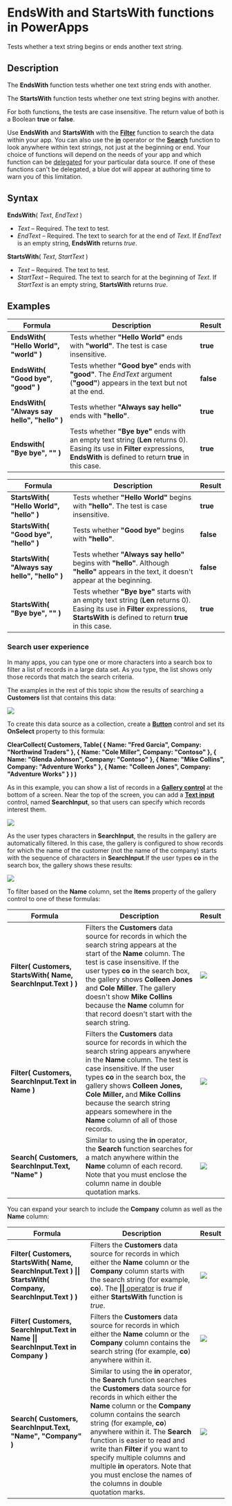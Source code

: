 <properties
	pageTitle="EndsWith and StartsWith functions | Microsoft PowerApps"
	description="Reference information, including syntax and examples for the EndsWith and StartsWith functions in PowerApps"
	services=""
	suite="powerapps"
	documentationCenter="na"
	authors="gregli-msft"
	manager="anneta"
	editor=""
	tags=""/>

<tags
   ms.service="powerapps"
   ms.devlang="na"
   ms.topic="article"
   ms.tgt_pltfrm="na"
   ms.workload="na"
   ms.date="07/24/2017"
   ms.author="gregli"/>

# EndsWith and StartsWith functions in PowerApps #

Tests whether a text string begins or ends another text string.

## Description ##

The **EndsWith** function tests whether one text string ends with another.

The **StartsWith** function tests whether one text string begins with another.    

For both functions, the tests are case insensitive.  The return value of both is a Boolean **true** or **false**.  

Use **EndsWith** and **StartsWith** with the **[Filter](function-filter-lookup.md)** function to search the data within your app. You can also use the **[in](operators.md#in-and-exactin-operators)** operator or the **[Search](function-fitler-lookup.md)** function to look anywhere within text strings, not just at the beginning or end.  Your choice of functions will depend on the needs of your app and which function can be [delegated](../delegation-overview.md) for your particular data source.  If one of these functions can't be delegated, a blue dot will appear at authoring time to warn you of this limitation.

## Syntax ##

**EndsWith**( *Text*, *EndText* )

- *Text* – Required.  The text to test.
- *EndText* – Required.  The text to search for at the end of *Text*.  If *EndText* is an empty string, **EndsWith** returns *true*.

**StartsWith**( *Text*, *StartText* )

- *Text* – Required.  The text to test.
- *StartText* – Required.  The text to search for at the beginning of *Text*.  If *StartText* is an empty string, **StartsWith** returns *true*.

## Examples ##

| Formula | Description | Result |
|---------|-------------|--------|
| **EndsWith( "Hello World", "world" )** | Tests whether **"Hello World"** ends with **"world"**.  The test is case insensitive. | **true** |
| **EndsWith( "Good bye", "good" )** | Tests whether **"Good bye"** ends with **"good"**.  The *EndText* argument (**"good"**) appears in the text but not at the end. | **false** |
| **EndsWith( "Always say hello", "hello" )** | Tests whether **"Always say hello"** ends with **"hello"**. | **true** |
| **Endswith( "Bye bye", "" )** | Tests whether **"Bye bye"** ends with an empty text string (**Len** returns 0).  Easing its use in **Filter** expressions, **EndsWith** is defined to return **true** in this case.  | **true** |

| Formula | Description | Result |
|---------|-------------|--------|
| **StartsWith( "Hello World", "hello" )** | Tests whether **"Hello World"** begins with **"hello"**.  The test is case insensitive. | **true** |
| **StartsWith( "Good bye", "hello" )** | Tests whether **"Good bye"** begins with **"hello"**. | **false** |
| **StartsWith( "Always say hello", "hello" )** | Tests whether **"Always say hello"** begins with **"hello"**.  Although **"hello"** appears in the text, it doesn't appear at the beginning. | **false** |
| **StartsWith( "Bye bye", "" )** | Tests whether **"Bye bye"** starts with an empty text string (**Len** returns 0).  Easing its use in **Filter** expressions, **StartsWith** is defined to return **true** in this case.  | **true** |
### Search user experience ###

In many apps, you can type one or more characters into a search box to filter a list of records in a large data set. As you type, the list shows only those records that match the search criteria.

The examples in the rest of this topic show the results of searching a **Customers** list that contains this data:

![](media/function-startswith/customers.png)

To create this data source as a collection, create a **[Button](../controls/control-button.md)** control and set its **OnSelect** property to this formula:

**ClearCollect( Customers, Table( { Name: "Fred Garcia", Company: "Northwind Traders" }, { Name: "Cole Miller", Company: "Contoso" }, { Name: "Glenda Johnson", Company: "Contoso" }, { Name: "Mike Collins", Company: "Adventure Works" }, { Name: "Colleen Jones", Company: "Adventure Works" } ) )**

As in this example, you can show a list of records in a [**Gallery control**](../controls/control-gallery.md) at the bottom of a screen. Near the top of the screen, you can add a [**Text input**](../controls/control-text-input.md) control, named **SearchInput**, so that users can specify which records interest them.

![](media/function-startswith/customers-ux-unfiltered.png)

As the user types characters in **SearchInput**, the results in the gallery are automatically filtered. In this case, the gallery is configured to show records for which the name of the customer (not the name of the company) starts with the sequence of characters in **SearchInput**.If the user types **co** in the search box, the gallery shows these results:

![](media/function-startswith/customers-ux-startswith-co.png)

To filter based on the **Name** column, set the **Items** property of the gallery control to one of these formulas:

| Formula | Description | Result |
|--------|--------|---------|
| **Filter( Customers, StartsWith( Name, SearchInput.Text ) )** | Filters the **Customers** data source for records in which the search string appears at the start of the **Name** column. The test is case insensitive. If the user types **co** in the search box, the gallery shows **Colleen Jones** and **Cole Miller**. The gallery doesn't show **Mike Collins** because the **Name** column for that record doesn't start with the search string. | <style> img { max-width: none } </style> ![](media/function-startswith/customers-name-co-startswith.png) |
| **Filter( Customers, SearchInput.Text in Name )** | Filters the **Customers** data source for records in which the search string appears anywhere in the **Name** column. The test is case insensitive. If the user types **co** in the search box, the gallery shows **Colleen Jones,** **Cole Miller,** and **Mike Collins** because the search string appears somewhere in the **Name** column of all of those records. | <style> img { max-width: none } </style> ![](media/function-startswith/customers-name-co-contains.png) |
| **Search( Customers, SearchInput.Text, "Name" )** | Similar to using the **in** operator, the **Search** function searches for a match anywhere within the **Name** column of each record. Note that you must enclose the column name in double quotation marks.  | <style> img { max-width: none } </style> ![](media/function-startswith/customers-name-co-contains.png) |

You can expand your search to include the **Company** column as well as the **Name** column:

| Formula | Description | Result |
|--------|--------|---------|
| **Filter( Customers, StartsWith( Name, SearchInput.Text ) &#124;&#124; StartsWith( Company, SearchInput.Text ) )** | Filters the **Customers** data source for records in which either the **Name** column or the  **Company** column starts with the search string (for example, **co**).  The [**&#124;&#124;** operator](operators.md) is *true* if either **StartsWith** function is *true*. | <style> img { max-width: none } </style> ![](media/function-startswith/customers-all-co-startswith.png) |
| **Filter( Customers, SearchInput.Text in Name &#124;&#124; SearchInput.Text in Company )** | Filters the **Customers** data source for records in which either the **Name** column or the **Company** column contains the search string (for example, **co**) anywhere within it. | <style> img { max-width: none } </style> ![](media/function-startswith/customers-all-co-contains.png) |
| **Search( Customers, SearchInput.Text, "Name", "Company" )** | Similar to using the **in** operator, the **Search** function searches the **Customers** data source for records in which either the **Name** column or the **Company** column contains the search string (for example, **co**) anywhere within it. The **Search** function is easier to read and write than **Filter** if you want to specify multiple columns and multiple **in** operators. Note that you must enclose the names of the columns in double quotation marks. | <style> img { max-width: none } </style> ![](media/function-startswith/customers-all-co-contains.png) |

